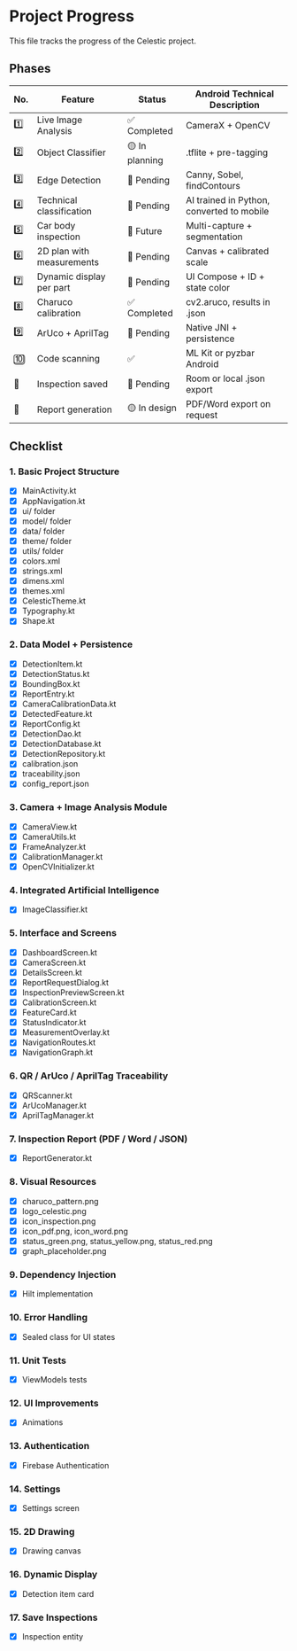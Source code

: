 # Project Progress

This file tracks the progress of the Celestic project.

## Phases

| No. | Feature | Status | Android Technical Description |
|---|---|---|---|
| 1️⃣ | Live Image Analysis | ✅ Completed | CameraX + OpenCV |
| 2️⃣ | Object Classifier | 🟡 In planning | .tflite + pre-tagging |
| 3️⃣ | Edge Detection | 🔲 Pending | Canny, Sobel, findContours |
| 4️⃣ | Technical classification | 🔲 Pending | AI trained in Python, converted to mobile |
| 5️⃣ | Car body inspection | 🔲 Future | Multi-capture + segmentation |
| 6️⃣ | 2D plan with measurements | 🔲 Pending | Canvas + calibrated scale |
| 7️⃣ | Dynamic display per part | 🔲 Pending | UI Compose + ID + state color |
| 8️⃣ | Charuco calibration | ✅ Completed | cv2.aruco, results in .json |
| 9️⃣ | ArUco + AprilTag | 🔲 Pending | Native JNI + persistence |
| 🔟 | Code scanning | ✅ | ML Kit or pyzbar Android |
| 🧩 | Inspection saved | 🔲 Pending | Room or local .json export |
| 📄 | Report generation | 🟡 In design | PDF/Word export on request |

## Checklist

### 1. Basic Project Structure
- [X] MainActivity.kt
- [X] AppNavigation.kt
- [X] ui/ folder
- [X] model/ folder
- [X] data/ folder
- [X] theme/ folder
- [X] utils/ folder
- [X] colors.xml
- [X] strings.xml
- [X] dimens.xml
- [X] themes.xml
- [X] CelesticTheme.kt
- [X] Typography.kt
- [X] Shape.kt

### 2. Data Model + Persistence
- [X] DetectionItem.kt
- [X] DetectionStatus.kt
- [X] BoundingBox.kt
- [X] ReportEntry.kt
- [X] CameraCalibrationData.kt
- [X] DetectedFeature.kt
- [X] ReportConfig.kt
- [X] DetectionDao.kt
- [X] DetectionDatabase.kt
- [X] DetectionRepository.kt
- [X] calibration.json
- [X] traceability.json
- [X] config_report.json

### 3. Camera + Image Analysis Module
- [X] CameraView.kt
- [X] CameraUtils.kt
- [X] FrameAnalyzer.kt
- [X] CalibrationManager.kt
- [X] OpenCVInitializer.kt

### 4. Integrated Artificial Intelligence
- [X] ImageClassifier.kt

### 5. Interface and Screens
- [X] DashboardScreen.kt
- [X] CameraScreen.kt
- [X] DetailsScreen.kt
- [X] ReportRequestDialog.kt
- [X] InspectionPreviewScreen.kt
- [X] CalibrationScreen.kt
- [X] FeatureCard.kt
- [X] StatusIndicator.kt
- [X] MeasurementOverlay.kt
- [X] NavigationRoutes.kt
- [X] NavigationGraph.kt

### 6. QR / ArUco / AprilTag Traceability
- [X] QRScanner.kt
- [X] ArUcoManager.kt
- [X] AprilTagManager.kt

### 7. Inspection Report (PDF / Word / JSON)
- [X] ReportGenerator.kt

### 8. Visual Resources
- [X] charuco_pattern.png
- [X] logo_celestic.png
- [X] icon_inspection.png
- [X] icon_pdf.png, icon_word.png
- [X] status_green.png, status_yellow.png, status_red.png
- [X] graph_placeholder.png

### 9. Dependency Injection
- [X] Hilt implementation

### 10. Error Handling
- [X] Sealed class for UI states

### 11. Unit Tests
- [X] ViewModels tests

### 12. UI Improvements
- [X] Animations

### 13. Authentication
- [X] Firebase Authentication

### 14. Settings
- [X] Settings screen

### 15. 2D Drawing
- [X] Drawing canvas

### 16. Dynamic Display
- [X] Detection item card

### 17. Save Inspections
- [X] Inspection entity
